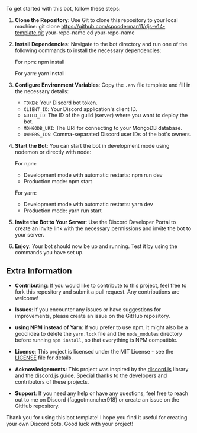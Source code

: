 To get started with this bot, follow these steps:

1. **Clone the Repository**: Use Git to clone this repository to your local machine:
   git clone https://github.com/spooderman11/djs-v14-template.git your-repo-name
   cd your-repo-name

2. **Install Dependencies**: Navigate to the bot directory and run one of the following commands to install the necessary dependencies:

   For npm:
   npm install

   For yarn:
   yarn install

3. **Configure Environment Variables**: Copy the `.env` file template and fill in the necessary details:
   - `TOKEN`: Your Discord bot token.
   - `CLIENT_ID`: Your Discord application's client ID.
   - `GUILD_ID`: The ID of the guild (server) where you want to deploy the bot.
   - `MONGODB_URI`: The URI for connecting to your MongoDB database.
   - `OWNERS_IDS`: Comma-separated Discord user IDs of the bot's owners.

4. **Start the Bot**: You can start the bot in development mode using nodemon or directly with node:
   
   For npm:
   - Development mode with automatic restarts:
     npm run dev
   - Production mode:
     npm start

   For yarn:
   - Development mode with automatic restarts:
     yarn dev
   - Production mode:
     yarn run start

5. **Invite the Bot to Your Server**: Use the Discord Developer Portal to create an invite link with the necessary permissions and invite the bot to your server.

6. **Enjoy**: Your bot should now be up and running. Test it by using the commands you have set up.

## Extra Information

- **Contributing**: If you would like to contribute to this project, feel free to fork this repository and submit a pull request. Any contributions are welcome!

- **Issues**: If you encounter any issues or have suggestions for improvements, please create an issue on the GitHub repository.

- **using NPM instead of Yarn**: If you prefer to use npm, it might also be a good idea to delete the `yarn.lock` file and the `node_modules` directory before running `npm install`, so that everything is NPM compatible.

- **License**: This project is licensed under the MIT License - see the [LICENSE](LICENSE) file for details.

- **Acknowledgements**: This project was inspired by the [discord.js](https://discord.js.org/) library and the [discord.js guide](https://discordjs.guide/). Special thanks to the developers and contributors of these projects.

- **Support**: If you need any help or have any questions, feel free to reach out to me on Discord (faggotmuncher918) or create an issue on the GitHub repository.

Thank you for using this bot template! I hope you find it useful for creating your own Discord bots. Good luck with your project!
